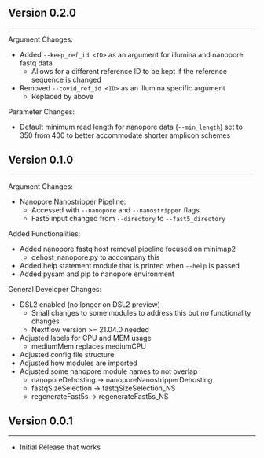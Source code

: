## Version 0.2.0
----------------
Argument Changes:
- Added `--keep_ref_id <ID>` as an argument for illumina and nanopore fastq data
    - Allows for a different reference ID to be kept if the reference sequence is changed
- Removed `--covid_ref_id <ID>` as an illumina specific argument
    - Replaced by above

Parameter Changes:
- Default minimum read length for nanopore data (`--min_length`) set to 350 from 400 to better accommodate shorter amplicon schemes


## Version 0.1.0
----------------
Argument Changes:
- Nanopore Nanostripper Pipeline:
    - Accessed with `--nanopore` and `--nanostripper` flags
    - Fast5 input changed from `--directory` to `--fast5_directory`

Added Functionalities:
- Added nanopore fastq host removal pipeline focused on minimap2
    - dehost_nanopore.py to accompany this
- Added help statement module that is printed when `--help` is passed 
- Added pysam and pip to nanopore environment

General Developer Changes:
- DSL2 enabled (no longer on DSL2 preview)
    - Small changes to some modules to address this but no functionality changes
    - Nextflow version >= 21.04.0 needed
- Adjusted labels for CPU and MEM usage
    - mediumMem replaces mediumCPU
- Adjusted config file structure
- Adjusted how modules are imported
- Adjusted some nanopore module names to not overlap
    - nanoporeDehosting  -> nanoporeNanostripperDehosting
    - fastqSizeSelection -> fastqSizeSelection_NS 
    - regenerateFast5s   -> regenerateFast5s_NS


## Version 0.0.1
----------------

- Initial Release that works
